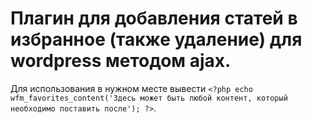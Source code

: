 # Плагин для добавления статей в избранное (также удаление) для wordpress методом ajax.

Для использования в нужном месте вывести `<?php echo wfm_favorites_content('Здесь может быть любой контент, который необходимо поставить после'); ?>`.
